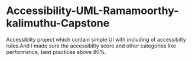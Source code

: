# Accessibility-UML-Ramamoorthy-kalimuthu-Capstone

Accessiblity project which contain simple UI with including of accessibilty rules.And I made sure the accessibilty score and other categories like performance, best practices above 80%.
